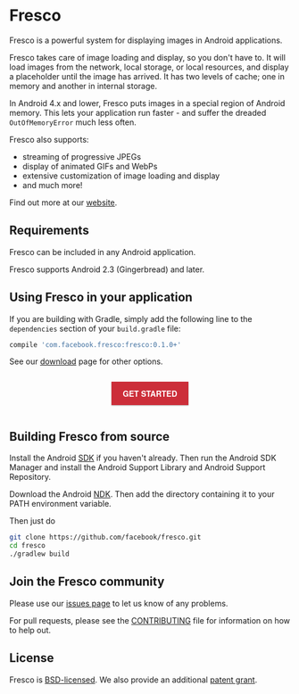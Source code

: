 # Fresco 

Fresco is a powerful system for displaying images in Android applications.

Fresco takes care of image loading and display, so you don't have to. It will load images from the network, local storage, or local resources, and display a placeholder until the image has arrived. It has two levels of cache; one in memory and another in internal storage.

In Android 4.x and lower, Fresco puts images in a special region of Android memory. This lets your application run faster - and suffer the dreaded `OutOfMemoryError` much less often.

Fresco also supports:

* streaming of progressive JPEGs
* display of animated GIFs and WebPs
* extensive customization of image loading and display
* and much more!

Find out more at our [website](http://frescolib.org/index.html).

## Requirements

Fresco can be included in any Android application. 

Fresco supports Android 2.3 (Gingerbread) and later. 

## Using Fresco in your application

If you are building with Gradle, simply add the following line to the `dependencies` section of your `build.gradle` file:

```groovy
compile 'com.facebook.fresco:fresco:0.1.0+'
```

See our [download](http://frescolib.org/docs/download-fresco.html) page for other options.

<div style="text-align: center; box-sizing: border-box; line-height: 22px; color: #444; font-family:proxima-nova, 'Helvetica Neue', Helvetica, Arial, sans-serif">
<a style="background: #cc2e39; font-weight: bold; color: #ffffff; text-transform: uppercase; padding: 10px 20px; display: inline-block; margin: 1em; box-shadow: 0px 1px 2px rgba(0,0,0,0.3); text-decoration:none" href="http://frescolib.org/docs/index.html">Get Started</a>
</div>

## Building Fresco from source

Install the Android [SDK](https://developer.android.com/sdk/index.html#Other) if you haven't already. Then run the Android SDK Manager and install the Android Support Library and Android Support Repository.

Download the Android [NDK](https://developer.android.com/tools/sdk/ndk/index.html). Then add the directory containing it to your PATH environment variable.

Then just do

```sh
git clone https://github.com/facebook/fresco.git
cd fresco
./gradlew build
```

## Join the Fresco community

Please use our [issues page](https://github.com/facebook/fresco/issues) to let us know of any problems.

For pull requests, please see the [CONTRIBUTING](https://github.com/facebook/fresco/blob/master/CONTRIBUTING.md) file for information on how to help out.

## License
Fresco is [BSD-licensed](https://github.com/facebook/fresco/blob/master/LICENSE). We also provide an additional [patent grant](https://github.com/facebook/fresco/blob/master/PATENTS).
